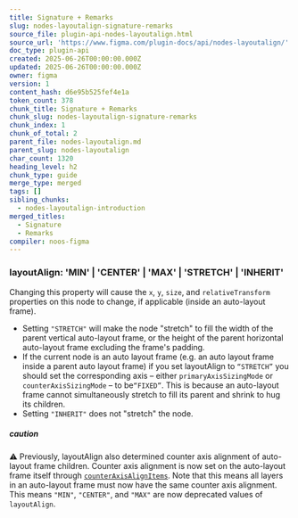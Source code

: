 ```yaml
---
title: Signature + Remarks
slug: nodes-layoutalign-signature-remarks
source_file: plugin-api-nodes-layoutalign.html
source_url: 'https://www.figma.com/plugin-docs/api/nodes-layoutalign/'
doc_type: plugin-api
created: 2025-06-26T00:00:00.000Z
updated: 2025-06-26T00:00:00.000Z
owner: figma
version: 1
content_hash: d6e95b525fef4e1a
token_count: 378
chunk_title: Signature + Remarks
chunk_slug: nodes-layoutalign-signature-remarks
chunk_index: 1
chunk_of_total: 2
parent_file: nodes-layoutalign.md
parent_slug: nodes-layoutalign
char_count: 1320
heading_level: h2
chunk_type: guide
merge_type: merged
tags: []
sibling_chunks:
  - nodes-layoutalign-introduction
merged_titles:
  - Signature
  - Remarks
compiler: noos-figma
---
```


### layoutAlign: 'MIN' | 'CENTER' | 'MAX' | 'STRETCH' | 'INHERIT'

Changing this property will cause the `x`, `y`, `size`, and `relativeTransform` properties on this node to change, if applicable (inside an auto-layout frame).

- Setting `"STRETCH"` will make the node "stretch" to fill the width of the parent vertical auto-layout frame, or the height of the parent horizontal auto-layout frame excluding the frame's padding.
- If the current node is an auto layout frame (e.g. an auto layout frame inside a parent auto layout frame) if you set layoutAlign to `“STRETCH”` you should set the corresponding axis – either `primaryAxisSizingMode` or `counterAxisSizingMode` – to be`“FIXED”`. This is because an auto-layout frame cannot simultaneously stretch to fill its parent and shrink to hug its children.
- Setting `"INHERIT"` does not "stretch" the node.

##### caution

⚠️ Previously, layoutAlign also determined counter axis alignment of auto-layout frame children. Counter axis alignment is now set on the auto-layout frame itself through [`counterAxisAlignItems`](/plugin-docs/api/properties/nodes-counteraxisalignitems/). Note that this means all layers in an auto-layout frame must now have the same counter axis alignment. This means `"MIN"`, `"CENTER"`, and `"MAX"` are now deprecated values of `layoutAlign`.
